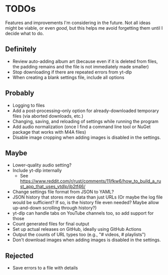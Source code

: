 # TODOs

Features and improvements I'm considering in the future. Not all ideas might be viable, or even _good_, but this helps me avoid forgetting them until I decide what to do.

## Definitely

- Review auto-adding album art (because even if it is deleted from files, the padding remains and the file is not immediately made smaller)
- Stop downloading if there are repeated errors from yt-dlp
- When creating a blank settings file, include all options

## Probably

- Logging to files
- Add a post-processing–only option for already-downloaded temporary files (via aborted downloads, etc.)
- Changing, saving, and reloading of settings while running the program
- Add audio normalization (once I find a command line tool or NuGet package that works with M4A files)
- Disable image cropping when adding images is disabled in the settings.

## Maybe

- Lower-quality audio setting?
- Include yt-dlp internally
  - See https://www.reddit.com/r/rust/comments/11jfkw6/how_to_build_a_rust_app_that_uses_ytdlp/jb2tf46/
- Change settings file format from JSON to YAML?
- JSON history that stores more data than just URLs (Or maybe the log file would be sufficient? If so, is the history file even needed? Maybe allow up-and-down scrolling through history?)
- yt-dlp can handle tabs on YouTube channels too, so add support for those
- Count generated files for final output
- Set up actual releases on GitHub, ideally using GitHub Actions
- Output the counts of URL types too (e.g., "# videos, # playlists")
- Don't download images when adding images is disabled in the settings.

## Rejected

- Save errors to a file with details
